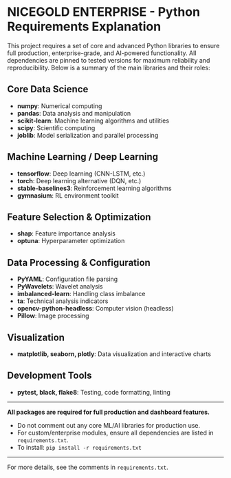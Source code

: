 # NICEGOLD ENTERPRISE - Python Requirements Explanation

This project requires a set of core and advanced Python libraries to ensure full production, enterprise-grade, and AI-powered functionality. All dependencies are pinned to tested versions for maximum reliability and reproducibility. Below is a summary of the main libraries and their roles:

## Core Data Science
- **numpy**: Numerical computing
- **pandas**: Data analysis and manipulation
- **scikit-learn**: Machine learning algorithms and utilities
- **scipy**: Scientific computing
- **joblib**: Model serialization and parallel processing

## Machine Learning / Deep Learning
- **tensorflow**: Deep learning (CNN-LSTM, etc.)
- **torch**: Deep learning alternative (DQN, etc.)
- **stable-baselines3**: Reinforcement learning algorithms
- **gymnasium**: RL environment toolkit

## Feature Selection & Optimization
- **shap**: Feature importance analysis
- **optuna**: Hyperparameter optimization

## Data Processing & Configuration
- **PyYAML**: Configuration file parsing
- **PyWavelets**: Wavelet analysis
- **imbalanced-learn**: Handling class imbalance
- **ta**: Technical analysis indicators
- **opencv-python-headless**: Computer vision (headless)
- **Pillow**: Image processing

## Visualization
- **matplotlib, seaborn, plotly**: Data visualization and interactive charts

## Development Tools
- **pytest, black, flake8**: Testing, code formatting, linting

---

**All packages are required for full production and dashboard features.**
- Do not comment out any core ML/AI libraries for production use.
- For custom/enterprise modules, ensure all dependencies are listed in `requirements.txt`.
- To install: `pip install -r requirements.txt`

---

For more details, see the comments in `requirements.txt`.
